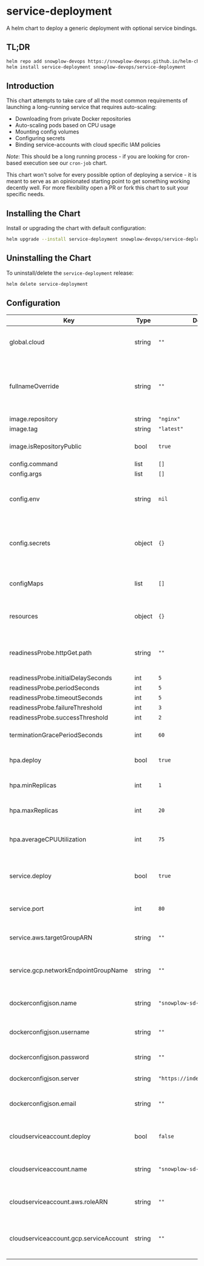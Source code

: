 # service-deployment

A helm chart to deploy a generic deployment with optional service bindings.

## TL;DR

```bash
helm repo add snowplow-devops https://snowplow-devops.github.io/helm-charts
helm install service-deployment snowplow-devops/service-deployment
```

## Introduction

This chart attempts to take care of all the most common requirements of launching a long-running service that requires auto-scaling:

- Downloading from private Docker repositories
- Auto-scaling pods based on CPU usage
- Mounting config volumes
- Configuring secrets
- Binding service-accounts with cloud specific IAM policies

_Note_: This should be a long running process - if you are looking for cron-based execution see our `cron-job` chart.

This chart won't solve for every possible option of deploying a service - it is meant to serve as an opinionated starting point to get something working decently well.  For more flexibility open a PR or fork this chart to suit your specific needs.

## Installing the Chart

Install or upgrading the chart with default configuration:

```bash
helm upgrade --install service-deployment snowplow-devops/service-deployment
```

## Uninstalling the Chart

To uninstall/delete the `service-deployment` release:

```bash
helm delete service-deployment
```

## Configuration

| Key | Type | Default | Description |
|-----|------|---------|-------------|
| global.cloud | string | `""` | Cloud specific bindings (options: aws, gcp) |
| fullnameOverride | string | `""` | Overrides the full-name given to the deployment resources (default: .Release.Name) |
| image.repository | string | `"nginx"` |  |
| image.tag | string | `"latest"` |  |
| image.isRepositoryPublic | bool | `true` | Whether the repository is public |
| config.command | list | `[]` |  |
| config.args | list | `[]` |  |
| config.env | string | `nil` | Map of environment variables to use within the job |
| config.secrets | object | `{}` | Map of secrets that will be exposed as environment variables within the job |
| configMaps | list | `[]` | List of config maps to mount to the deployment |
| resources | object | `{}` | Map of resource constraints for the service |
| readinessProbe.httpGet.path | string | `""` | Path for health checks to be performed (note: set to "" to disable) |
| readinessProbe.initialDelaySeconds | int | `5` |  |
| readinessProbe.periodSeconds | int | `5` |  |
| readinessProbe.timeoutSeconds | int | `5` |  |
| readinessProbe.failureThreshold | int | `3` |  |
| readinessProbe.successThreshold | int | `2` |  |
| terminationGracePeriodSeconds | int | `60` | Grace period for termination of the service |
| hpa.deploy | bool | `true` | Whether to deploy HPA rules |
| hpa.minReplicas | int | `1` | Minimum number of pods to deploy |
| hpa.maxReplicas | int | `20` | Maximum number of pods to deploy |
| hpa.averageCPUUtilization | int | `75` | Average CPU utilization before auto-scaling starts |
| service.deploy | bool | `true` | Whether to setup service bindings (note: only NodePort is supported) |
| service.port | int | `80` | Port to bind and expose the service on |
| service.aws.targetGroupARN | string | `""` | EC2 TargetGroup ARN to bind the service onto |
| service.gcp.networkEndpointGroupName | string | `""` | Name of the Network Endpoint Group to bind onto |
| dockerconfigjson.name | string | `"snowplow-sd-dockerhub"` | Name of the secret to use for the private repository |
| dockerconfigjson.username | string | `""` | Username for the private repository |
| dockerconfigjson.password | string | `""` | Password for the private repository |
| dockerconfigjson.server | string | `"https://index.docker.io/v1/"` | Repository server URL |
| dockerconfigjson.email | string | `""` | Email address for user of the private repository |
| cloudserviceaccount.deploy | bool | `false` | Whether to create a service-account |
| cloudserviceaccount.name | string | `"snowplow-sd-service-account"` | Name of the service-account to create |
| cloudserviceaccount.aws.roleARN | string | `""` | IAM Role ARN to bind to the k8s service account |
| cloudserviceaccount.gcp.serviceAccount | string | `""` | Service Account email to bind to the k8s service account |
